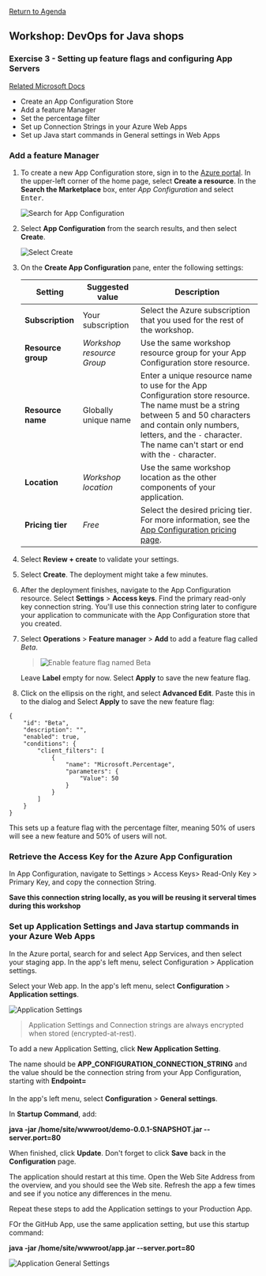 
[Return to Agenda](README.md)
<br/>

## Workshop: DevOps for Java shops

### Exercise 3 - Setting up feature flags and configuring App Servers

[Related Microsoft Docs](https://docs.microsoft.com/en-us/azure/azure-app-configuration/quickstart-feature-flag-aspnet-core?tabs=core3x)
 - Create an App Configuration Store
 - Add a feature Manager
 - Set the percentage filter
 - Set up Connection Strings in your Azure Web Apps
 - Set up Java start commands in General settings in Web Apps

### Add a feature Manager

1. To create a new App Configuration store, sign in to the [Azure portal](https://portal.azure.com). In the upper-left corner of the home page, select **Create a resource**. In the **Search the Marketplace** box, enter *App Configuration* and select <kbd>Enter</kbd>.

    ![Search for App Configuration](media/azure-portal-search.png)

1. Select **App Configuration** from the search results, and then select **Create**.

    ![Select Create](media/azure-portal-app-configuration-create.png)

1. On the **Create App Configuration** pane, enter the following settings:

    | Setting | Suggested value | Description |
    |---|---|---|
    | **Subscription** | Your subscription | Select the Azure subscription that you used for the rest of the workshop. |
    | **Resource group** | *Workshop resource Group* | Use the same workshop resource group for your App Configuration store resource. |
    | **Resource name** | Globally unique name | Enter a unique resource name to use for the App Configuration store resource. The name must be a string between 5 and 50 characters and contain only numbers, letters, and the `-` character. The name can't start or end with the `-` character. |
    | **Location** | *Workshop location* | Use the same  workshop location as the other components of your application. |
    | **Pricing tier** | *Free* | Select the desired pricing tier. For more information, see the [App Configuration pricing page](https://azure.microsoft.com/pricing/details/app-configuration). |

1. Select **Review + create** to validate your settings.

1. Select **Create**. The deployment might take a few minutes.

1. After the deployment finishes, navigate to the App Configuration resource. Select **Settings** > **Access keys**. Find the primary read-only key connection string. You'll use this connection string later to configure your application to communicate with the App Configuration store that you created.

1. Select **Operations** > **Feature manager** > **Add** to add a feature flag called *Beta*.

     > ![Enable feature flag named Beta](media/add-beta-feature-flag.png)

    Leave **Label** empty for now. Select **Apply** to save the new feature flag.

1. Click on the ellipsis on the right, and select **Advanced Edit**.  Paste this in to the dialog and Select **Apply** to save the new feature flag:

```dotnetcli 
{
	"id": "Beta",
	"description": "",
	"enabled": true,
	"conditions": {
		"client_filters": [
			{
				"name": "Microsoft.Percentage",
				"parameters": {
					"Value": 50
				}
			}
		]
	}
}
```

This sets up a feature flag with the percentage filter, meaning 50% of users will see a new feature and 50% of users will not.  


### Retrieve the Access Key for the Azure App Configuration

In App Configuration, navigate to Settings > Access Keys> Read-Only Key > Primary Key, and copy the connection String.  

**Save this connection string locally, as you will be reusing it serveral times during this workshop**

### Set up Application Settings and Java startup commands in your Azure Web Apps

In the Azure portal, search for and select App Services, and then select your staging app. In the app's left menu, select Configuration > Application settings.

Select your Web app. In the app's left menu, select **Configuration** > **Application settings**.

![Application Settings](./media/open-ui.png)

> Application Settings and Connection strings are always encrypted when stored (encrypted-at-rest).

To add a new Application Setting, click **New Application Setting**. 

The name should be **APP_CONFIGURATION_CONNECTION_STRING** and the value should be the connection string from your App Configuration, starting with **Endpoint=**

#### 
In the app's left menu, select **Configuration** > **General settings**.

In **Startup Command**, add: 

**java -jar /home/site/wwwroot/demo-0.0.1-SNAPSHOT.jar --server.port=80**

When finished, click **Update**. Don't forget to click **Save** back in the **Configuration** page.
 
The application should restart at this time.  Open the Web Site Address from the overview, and you should see the Web site.  Refresh the app a few times and see if you notice any differences in the menu.

Repeat these steps to add the Application settings to your Production App.


FOr the GitHub App, use the same application setting, but use this startup command:

**java -jar /home/site/wwwroot/app.jar --server.port=80**

![Application General Settings](./media/javacommandforwebapp.png)


